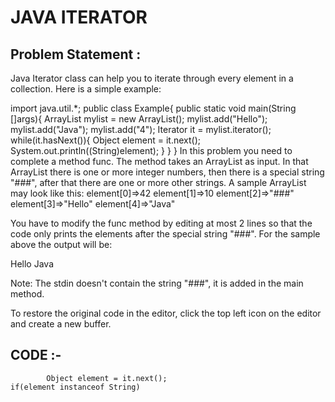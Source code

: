 # JAVA ITERATOR

## Problem Statement :

Java Iterator class can help you to iterate through every element in a collection. Here is a simple example:

import java.util.*;
public class Example{
    public static void main(String []args){
        ArrayList mylist = new ArrayList();
        mylist.add("Hello");
        mylist.add("Java");
        mylist.add("4");
        Iterator it = mylist.iterator();
        while(it.hasNext()){
            Object element = it.next();
            System.out.println((String)element);
        }
    }
}
In this problem you need to complete a method func. The method takes an ArrayList as input. In that ArrayList there is one or more integer numbers, then there is a special string "###", after that there are one or more other strings. A sample ArrayList may look like this:
element[0]=>42
element[1]=>10
element[2]=>"###"
element[3]=>"Hello"
element[4]=>"Java"

You have to modify the func method by editing at most 2 lines so that the code only prints the elements after the special string "###". For the sample above the output will be:

Hello
Java

Note: The stdin doesn't contain the string "###", it is added in the main method.

To restore the original code in the editor, click the top left icon on the editor and create a new buffer.

## CODE :-


            Object element = it.next();
    if(element instanceof String)


